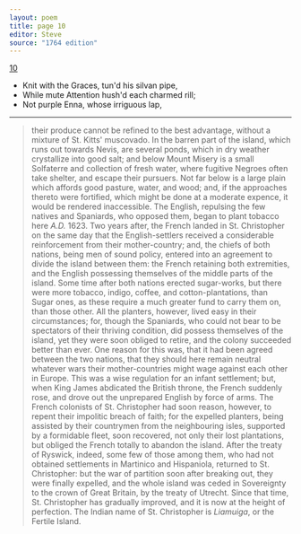 ```yaml
---
layout: poem
title: page 10
editor: Steve
source: "1764 edition"
---
```


[10]()

- Knit with the Graces, tun'd his silvan pipe,
- While mute Attention hush'd each charmed rill;
- Not purple Enna, whose irriguous lap,

---

> their produce cannot be refined to the best advantage, without a mixture of St. Kitts' muscovado. In the barren part of the island, which runs out towards Nevis, are several ponds, which in dry weather crystallize into good salt; and below Mount Misery is a small Solfaterre and collection of fresh water, where fugitive Negroes often take shelter, and escape their pursuers. Not far below is a large plain which affords good pasture, water, and wood; and, if the approaches thereto were fortified, which might be done at a moderate expence, it would be rendered inaccessible. The English, repulsing the few natives and Spaniards, who opposed them, began to plant tobacco here *A.D.* 1623. Two years after, the French landed in St. Christopher on the same day that the English-settlers received a considerable reinforcement from their mother-country; and, the chiefs of both nations, being men of sound policy, entered into an agreement to divide the island between them: the French retaining both extremities, and the English possessing themselves of the middle parts of the island. Some time after both nations erected sugar-works, but there were more tobacco, indigo, coffee, and cotton-plantations, than Sugar ones, as these require a much greater fund to carry them on, than those other. All the planters, however, lived easy in their circumstances; for, though the Spaniards, who could not bear to be spectators of their thriving condition, did possess themselves of the island, yet they were soon obliged to retire, and the colony succeeded better than ever. One reason for this was, that it had been agreed between the two nations, that they should here remain neutral whatever wars their mother-countries might wage against each other in Europe. This was a wise regulation for an infant settlement; but, when King James abdicated the British throne, the French suddenly rose, and drove out the unprepared English by force of arms. The French colonists of St. Christopher had soon reason, however, to repent their impolitic breach of faith; for the expelled planters, being assisted by their countrymen from the neighbouring isles, supported by a formidable fleet, soon recovered, not only their lost plantations, but obliged the French totally to abandon the island. After the treaty of Ryswick, indeed, some few of those among them, who had not obtained settlements in Martinico and Hispaniola, returned to St. Christopher: but the war of partition soon after breaking out, they were finally expelled, and the whole island was ceded in Sovereignty to the crown of Great Britain, by the treaty of Utrecht. Since that time, St. Christopher has gradually improved, and it is now at the height of perfection. The Indian name of St. Christopher is *Liamuiga*, or the Fertile Island.